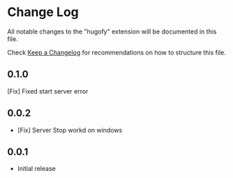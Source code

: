# Change Log

All notable changes to the "hugofy" extension will be documented in this file.

Check [Keep a Changelog](http://keepachangelog.com/) for recommendations on how to structure this file.

## 0.1.0

[Fix] Fixed start server error

## 0.0.2

- [Fix] Server Stop workd on windows

## 0.0.1

- Initial release